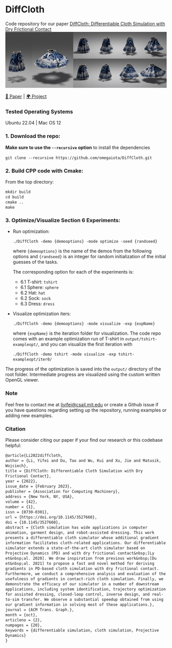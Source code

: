 # DiffCloth
Code repository for our paper [DiffCloth: Differentiable Cloth Simulation with Dry Frictional Contact](https://people.csail.mit.edu/liyifei/publication/diffcloth-differentiable-cloth-simulator/)
![](gifs/teaser.jpeg)

[📃 Paper](https://people.csail.mit.edu/liyifei/uploads/diffcloth-highres-tog.pdf) | [🌍 Project](https://people.csail.mit.edu/liyifei/publication/diffcloth/)

### Tested Operating Systems
Ubuntu 22.04 | Mac OS 12

### 1. Download the repo:
**Make sure to use the `--recursive` option** to install the dependencies

`git clone --recursive https://github.com/omegaiota/DiffCloth.git`

### 2. Build CPP code with Cmake:
From the top directory:
```
mkdir build
cd build
cmake ..
make
```
### 3. Optimize/Visualize Section 6 Experiments:

* Run optimization:
    ```
    ./DiffCloth -demo {demooptions} -mode optimize -seed {randseed}
    ```

    where `{demooptions}` is the name of the demos from the following options and `{randseed}` is an integer for random initialization of the initial guesses
    of the tasks.

    The corresponding option for each of the experiments is:
    * 6.1 T-shirt:  `tshirt`
    * 6.1 Sphere: `sphere`
    * 6.2 Hat: `hat`
    * 6.2 Sock: `sock`
    * 6.3 Dress: `dress`

* Visualize optimization iters:
    ```
    ./DiffCloth -demo {demooptions} -mode visualize -exp {expName}
    ```

    where `{expName}` is the iteration folder for visualization. The code repo comes with an example optimization run of T-shirt in `output/tshirt-exampleopt/`, and you can visualize the first iteration with

     ```
    ./DiffCloth -demo tshirt -mode visualize -exp tshirt-exampleopt/iter0/
    ```


The progress of the optimization is saved into the `output/` directory of the root folder. Intermediate progress are visualized using the custom written OpenGL viewer.

### Note
Feel free to contact me at liyifei@csail.mit.edu or create a Github issue if you have questions regarding setting up the repository, running examples or adding new examples. 

### Citation
Please consider citing our paper if your find our research or this codebase helpful:

    @article{Li2022diffcloth,
    author = {Li, Yifei and Du, Tao and Wu, Kui and Xu, Jie and Matusik, Wojciech},
    title = {DiffCloth: Differentiable Cloth Simulation with Dry Frictional Contact},
    year = {2022},
    issue_date = {February 2023},
    publisher = {Association for Computing Machinery},
    address = {New York, NY, USA},
    volume = {42},
    number = {1},
    issn = {0730-0301},
    url = {https://doi.org/10.1145/3527660},
    doi = {10.1145/3527660},
    abstract = {Cloth simulation has wide applications in computer animation, garment design, and robot-assisted dressing. This work presents a differentiable cloth simulator whose additional gradient information facilitates cloth-related applications. Our differentiable simulator extends a state-of-the-art cloth simulator based on Projective Dynamics (PD) and with dry frictional contact&nbsp;[Ly et&nbsp;al. 2020]. We draw inspiration from previous work&nbsp;[Du et&nbsp;al. 2021] to propose a fast and novel method for deriving gradients in PD-based cloth simulation with dry frictional contact. Furthermore, we conduct a comprehensive analysis and evaluation of the usefulness of gradients in contact-rich cloth simulation. Finally, we demonstrate the efficacy of our simulator in a number of downstream applications, including system identification, trajectory optimization for assisted dressing, closed-loop control, inverse design, and real-to-sim transfer. We observe a substantial speedup obtained from using our gradient information in solving most of these applications.},
    journal = {ACM Trans. Graph.},
    month = {oct},
    articleno = {2},
    numpages = {20},
    keywords = {differentiable simulation, cloth simulation, Projective Dynamics}
    }
